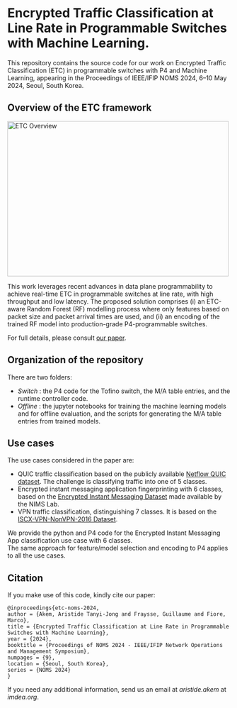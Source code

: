 # Encrypted Traffic Classification at Line Rate in Programmable Switches with Machine Learning.

This repository contains the source code for our work on Encrypted Traffic Classification (ETC) in programmable switches with P4 and Machine Learning, appearing in the Proceedings of IEEE/IFIP NOMS 2024, 6–10 May 2024, Seoul, South Korea.

## Overview of the ETC framework
<img src="etc_framework.png" alt="ETC Overview" style="height: 350px; width:500px;"/>  

This work leverages recent advances in data plane programmability to achieve real-time ETC in programmable switches at line rate, with high throughput and low latency. The proposed solution comprises (i) an ETC-aware Random Forest (RF) modelling process where only features based on packet size and packet arrival times are used, and (ii) an encoding of the trained RF model into production-grade P4-programmable switches.

For full details, please consult [our paper](https://dspace.networks.imdea.org/bitstream/handle/20.500.12761/1791/etc_noms24_postprint.pdf?sequence=1&isAllowed=y).

## Organization of the repository  
There are two folders:  
<!-- - _Data_ : information on how to access the data  -->
- _Switch_ : the P4 code for the Tofino switch, the M/A table entries, and the runtime controller code.
- _Offline_ : the jupyter notebooks for training the machine learning models and for offline evaluation, and the scripts for generating the M/A table entries from trained models.

## Use cases
The use cases considered in the paper are: 
- QUIC traffic classification based on the publicly available <a href="https://drive.google.com/drive/folders/1cwHhzvaQbi-ap8yfrj2vHyPmUTQhaYOj">Netflow QUIC dataset</a>. The challenge is classifying traffic into one of 5 classes. 
- Encrypted instant messaging application fingerprinting with 6 classes, based on the <a href="https://ieee-dataport.org/documents/encrypted-mobile-instant-messaging-traffic-dataset">Encrypted Instant Messaging Dataset</a> made available by the NIMS Lab.
- VPN traffic classification, distinguishing 7 classes. It is based on the <a href="https://www.unb.ca/cic/datasets/vpn.html">ISCX-VPN-NonVPN-2016 Dataset</a>.

We provide the python and P4 code for the Encrypted Instant Messaging App classification use case with 6 classes. <br> The same approach for feature/model selection and encoding to P4 applies to all the use cases.

## Citation
If you make use of this code, kindly cite our paper:  
```
@inproceedings{etc-noms-2024,
author = {Akem, Aristide Tanyi-Jong and Fraysse, Guillaume and Fiore, Marco},
title = {Encrypted Traffic Classification at Line Rate in Programmable Switches with Machine Learning},
year = {2024},
booktitle = {Proceedings of NOMS 2024 - IEEE/IFIP Network Operations and Management Symposium},
numpages = {9},
location = {Seoul, South Korea},
series = {NOMS 2024}
}
```

If you need any additional information, send us an email at _aristide.akem_ at _imdea.org_.




